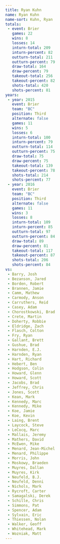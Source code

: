 ```yaml
---
title: Ryan Kuhn
name: Ryan Kuhn
name-sort: Kuhn, Ryan
totals:
 - event: Brier
   games: 22
   wins: 8
   losses: 14
   inturn-total: 209
   inturn-percent: 82
   outturn-total: 211
   outturn-percent: 79
   draw-total: 164
   draw-percent: 79
   takeout-total: 256
   takeout-percent: 82
   shots-total: 420
   shots-percent: 81
years:
 - year: 2015
   event: Brier
   team: "BC"
   position: Third
   alternate: false
   games: 11
   wins: 5
   losses: 6
   inturn-total: 100
   inturn-percent: 79
   outturn-total: 114
   outturn-percent: 75
   draw-total: 75
   draw-percent: 75
   takeout-total: 139
   takeout-percent: 78
   shots-total: 214
   shots-percent: 77
 - year: 2016
   event: Brier
   team: "BC"
   position: Third
   alternate: false
   games: 11
   wins: 3
   losses: 8
   inturn-total: 109
   inturn-percent: 85
   outturn-total: 97
   outturn-percent: 84
   draw-total: 89
   draw-percent: 81
   takeout-total: 117
   takeout-percent: 87
   shots-total: 206
   shots-percent: 84
vs:
 - Barry, Josh
 - Bezanson, Jared
 - Borden, Robert
 - Brannen, Jamie
 - Camm, Mathew
 - Carmody, Anson
 - Carruthers, Reid
 - Casey, Adam
 - Chorostkowski, Brad
 - Crete, Martin
 - Doherty, Robbie
 - Eldridge, Zach
 - Flasch, Colton
 - Fry, Ryan
 - Gallant, Brett
 - Gushue, Brad
 - Harnden, E.J.
 - Harnden, Ryan
 - Hart, Richard
 - Hebert, Ben
 - Hodgson, Colin
 - Howard, Glenn
 - Howard, Scott
 - Jacobs, Brad
 - Jeffrey, Chris
 - Jones, Scott
 - Kean, Mark
 - Kennedy, Marc
 - Kennedy, Mike
 - Koe, Jamie
 - Koe, Kevin
 - Laing, Brent
 - Laycock, Steve
 - LeCocq, Marc
 - Mallais, Jeremy
 - Mathers, David
 - McEwen, Mike
 - Menard, Jean-Michel
 - Menard, Philippe
 - Morris, John
 - Moskowy, Braeden
 - Muyres, Dallan
 - Muyres, Kirk
 - Neufeld, B.J.
 - Neufeld, Denni
 - Nichols, Mark
 - Rycroft, Carter
 - Samagalski, Derek
 - Schille, Chris
 - Simmons, Pat
 - Spencer, Adam
 - Sylvain, Eric
 - Thiessen, Nolan
 - Walker, Geoff
 - Whitehead, Mark
 - Wozniak, Matt
---
```

